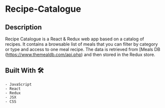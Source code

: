 # Recipe-Catalogue

## Description

Recipe Catalogue is a React & Redux web app based on a catalog of recipes. It contains a browsable list of meals that you can filter by category or type and access to one meal recipe. The data is retrieved from [Meals DB (https://www.themealdb.com/api.php) and then stored in the Redux store.

## Built With 🛠

```
- JavaScript
- React
- Redux
- JSX
- CSS
```
